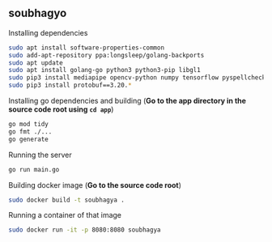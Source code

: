 ## soubhagyo

Installing dependencies
```bash
sudo apt install software-properties-common
sudo add-apt-repository ppa:longsleep/golang-backports
sudo apt update
sudo apt install golang-go python3 python3-pip libgl1
sudo pip3 install mediapipe opencv-python numpy tensorflow pyspellchecker spellchecker
sudo pip3 install protobuf==3.20.*
```

Installing go dependencies and building (**Go to the app directory in the source code root using `cd app`**)
```bash
go mod tidy
go fmt ./...
go generate
```

Running the server
```bash
go run main.go
```


Building docker image (**Go to the source code root**)
```bash
sudo docker build -t soubhagya .
```

Running a container of that image
```bash
sudo docker run -it -p 8080:8080 soubhagya
```
